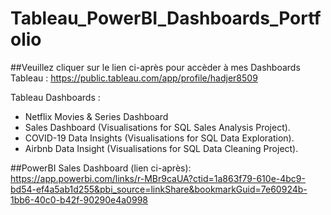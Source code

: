 # Tableau_PowerBI_Dashboards_Portfolio

##Veuillez cliquer sur le lien ci-après pour accèder à mes Dashboards Tableau : 
https://public.tableau.com/app/profile/hadjer8509


Tableau Dashboards : 
- Netflix Movies & Series Dashboard
- Sales Dashboard (Visualisations for SQL Sales Analysis Project).
- COVID-19 Data Insights (Visualisations for SQL Data Exploration).
- Airbnb Data Insight (Visualisations for SQL Data Cleaning Project).

##PowerBI Sales Dashboard (lien ci-après): https://app.powerbi.com/links/r-MBr9caUA?ctid=1a863f79-610e-4bc9-bd54-ef4a5ab1d255&pbi_source=linkShare&bookmarkGuid=7e60924b-1bb6-40c0-b42f-90290e4a0998
